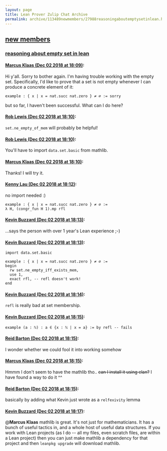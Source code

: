 ```yaml
---
layout: page
title: Lean Prover Zulip Chat Archive 
permalink: archive/113489newmembers/27988reasoningaboutemptysetinlean.html
---
```


## [new members](index.html)
### [reasoning about empty set in lean](27988reasoningaboutemptysetinlean.html)

#### [Marcus Klaas (Dec 02 2018 at 18:09)](https://leanprover.zulipchat.com/#narrow/stream/113489-new%20members/topic/reasoning%20about%20empty%20set%20in%20lean/near/150729616):
Hi y'all. Sorry to bother again. I'm having trouble working with the empty set. Specifically, I'd like to prove that a set is not empty whenever I can produce a concrete element of it:
```lean
example : { x | x = nat.succ nat.zero } ≠ ∅ := sorry
```
but so far, I haven't been successful. What can I do here?

#### [Rob Lewis (Dec 02 2018 at 18:10)](https://leanprover.zulipchat.com/#narrow/stream/113489-new%20members/topic/reasoning%20about%20empty%20set%20in%20lean/near/150729661):
`set.ne_empty_of_mem` will probably be helpful!

#### [Rob Lewis (Dec 02 2018 at 18:10)](https://leanprover.zulipchat.com/#narrow/stream/113489-new%20members/topic/reasoning%20about%20empty%20set%20in%20lean/near/150729662):
You'll have to import `data.set.basic` from mathlib.

#### [Marcus Klaas (Dec 02 2018 at 18:10)](https://leanprover.zulipchat.com/#narrow/stream/113489-new%20members/topic/reasoning%20about%20empty%20set%20in%20lean/near/150729664):
Thanks! I will try it.

#### [Kenny Lau (Dec 02 2018 at 18:12)](https://leanprover.zulipchat.com/#narrow/stream/113489-new%20members/topic/reasoning%20about%20empty%20set%20in%20lean/near/150729714):
no import needed :)
```lean
example : { x | x = nat.succ nat.zero } ≠ ∅ :=
λ H, (congr_fun H 1).mp rfl
```

#### [Kevin Buzzard (Dec 02 2018 at 18:13)](https://leanprover.zulipchat.com/#narrow/stream/113489-new%20members/topic/reasoning%20about%20empty%20set%20in%20lean/near/150729721):
...says the person with over 1 year's Lean experience ;-)

#### [Kevin Buzzard (Dec 02 2018 at 18:13)](https://leanprover.zulipchat.com/#narrow/stream/113489-new%20members/topic/reasoning%20about%20empty%20set%20in%20lean/near/150729723):
```lean
import data.set.basic

example : { x | x = nat.succ nat.zero } ≠ ∅ :=
begin
  rw set.ne_empty_iff_exists_mem,
  use 1,
  exact rfl, -- refl doesn't work!
end
```

#### [Kevin Buzzard (Dec 02 2018 at 18:14)](https://leanprover.zulipchat.com/#narrow/stream/113489-new%20members/topic/reasoning%20about%20empty%20set%20in%20lean/near/150729730):
`refl` is really bad at set membership.

#### [Kevin Buzzard (Dec 02 2018 at 18:15)](https://leanprover.zulipchat.com/#narrow/stream/113489-new%20members/topic/reasoning%20about%20empty%20set%20in%20lean/near/150729783):
`example (a : ℕ) : a ∈ {x : ℕ | x = a} := by refl -- fails `

#### [Reid Barton (Dec 02 2018 at 18:15)](https://leanprover.zulipchat.com/#narrow/stream/113489-new%20members/topic/reasoning%20about%20empty%20set%20in%20lean/near/150729785):
I wonder whether we could fool it into working somehow

#### [Marcus Klaas (Dec 02 2018 at 18:15)](https://leanprover.zulipchat.com/#narrow/stream/113489-new%20members/topic/reasoning%20about%20empty%20set%20in%20lean/near/150729786):
Hmmm I don't seem to have the mathlib tho.. ~~can I install it using elan?~~ I have found a way to do it ^^

#### [Reid Barton (Dec 02 2018 at 18:15)](https://leanprover.zulipchat.com/#narrow/stream/113489-new%20members/topic/reasoning%20about%20empty%20set%20in%20lean/near/150729787):
basically by adding what Kevin just wrote as a `relfexivity` lemma

#### [Kevin Buzzard (Dec 02 2018 at 18:17)](https://leanprover.zulipchat.com/#narrow/stream/113489-new%20members/topic/reasoning%20about%20empty%20set%20in%20lean/near/150729838):
@**Marcus Klaas** mathlib is great. It's not just for mathematicians. It has a bunch of useful tactics in, and a whole host of useful data structures. If you work with Lean projects (as I do -- all my files, even scratch files, are within a Lean project) then you can just make mathlib a dependency for that project and then `leanpkg upgrade` will download mathlib.

